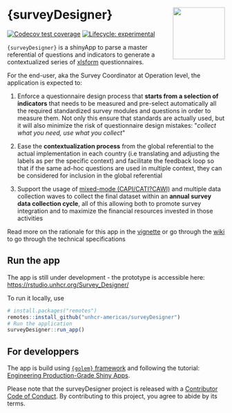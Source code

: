 
# {surveyDesigner} <img src="https://raw.githubusercontent.com/unhcr-americas/surveyDesigner/master/inst/hex-surveyDesigner.png" align="right" width="120"/>

<!-- badges: start -->
[![Codecov test coverage](https://codecov.io/gh/unhcr-americas/surveyDesigner/branch/main/graph/badge.svg)](https://codecov.io/gh/unhcr-americas/surveyDesigner?branch=main)
[![Lifecycle: experimental](https://img.shields.io/badge/lifecycle-experimental-orange.svg)](https://lifecycle.r-lib.org/articles/stages.html#experimental)
<!-- badges: end -->

`{surveyDesigner}` is a shinyApp to parse a master referential of questions and indicators to generate a contextualized series of [xlsform](http://xlsform.org) questionnaires.


For the end-user, aka the Survey Coordinator at Operation level, the application is expected to: 

  1. Enforce a questionnaire design process that __starts from a selection of indicators__ that needs to be measured and pre-select automatically all the required standardized survey modules and questions in order to measure them. Not only this ensure that standards are actually used, but it will also minimize the risk of questionnaire design mistakes: "_collect what you need, use what you collect_"  
  
  2. Ease the __contextualization process__ from the global referential to the actual implementation in each country (i.e translating and adjusting the labels as per the specific context) and facilitate the feedback loop so that if the same ad-hoc questions are used in multiple context, they can be considered for inclusion in the global referential 
  
  3. Support the usage of [mixed-mode (CAPI/CATI?CAWI)](https://www.youtube.com/watch?v=qRmy2OAnyWc) and multiple data collection waves to collect the final dataset within an __annual survey data collection cycle__, all of this allowing both to promote survey integration and to maximize the financial resources invested in those activities  


Read more on the rationale for this app in the [vignette](https://unhcr-americas.github.io/surveyDesigner/docs/articles/surveyDesigner.html) or go through the [wiki](https://github.com/unhcr-americas/surveyDesigner/wiki) to go through the technical specifications


## Run the app  

The app is still under development - the prototype is accessible here: https://rstudio.unhcr.org/Survey_Designer/ 

To run it locally, use

``` r
# install.packages("remotes")
remotes::install_github("unhcr-americas/surveyDesigner")
# Run the application
surveyDesigner::run_app()
```

## For developpers

The app is build using [`{golem}` framework](https://thinkr-open.github.io/golem) and following the tutorial: [Engineering Production-Grade Shiny Apps](https://engineering-shiny.org//).

Please note that the surveyDesigner project is released with a [Contributor Code of Conduct](https://contributor-covenant.org/version/2/0/CODE_OF_CONDUCT.html). By contributing to this project, you agree to abide by its terms.
